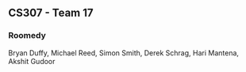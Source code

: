## CS307 - Team 17
### Roomedy

Bryan Duffy, Michael Reed, Simon Smith, Derek Schrag, Hari Mantena, Akshit Gudoor
